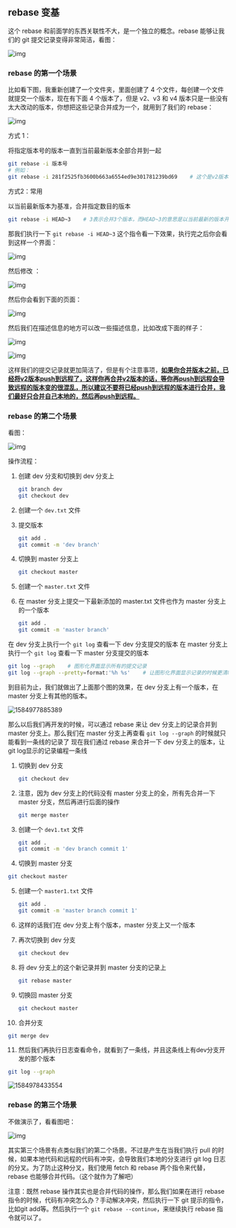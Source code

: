 ## rebase 变基

这个 rebase 和前面学的东西关联性不大，是一个独立的概念。rebase 能够让我们的 git 提交记录变得非常简洁，看图：

![img](rebase.assets/988061-20191017154447941-183319522.png) 

### rebase 的第一个场景

比如看下图，我重新创建了一个文件夹，里面创建了 4 个文件，每创建一个文件就提交一个版本，现在有下面 4 个版本了，但是 v2、v3 和 v4 版本只是一些没有太大改动的版本，你想把这些记录合并成为一个，就用到了我们的 rebase：

![img](rebase.assets/988061-20191017155039242-374674529.png) 

方式 1：

将指定版本号的版本一直到当前最新版本全部合并到一起

```bash
git rebase -i 版本号
# 例如：
git rebase -i 281f2525fb3600b663a6554ed9e301781239bd69    # 这个是v2版本的版本号，那么执行这个指令的意思就是将v2版本一直到目前最新版本v4，全部合并到一起
```

方式2：常用

以当前最新版本为基准，合并指定数目的版本

```bash
git rebase -i HEAD~3    # 3表示合并3个版本，而HEAD~3的意思是以当前最新的版本开始，合并最近的三个版本，也就是v4、v3、v2将合并到一起
```

那我们执行一下 `git rebase -i HEAD~3` 这个指令看一下效果，执行完之后你会看到这样一个界面： 

![img](rebase.assets/988061-20191017155815230-107578444.png) 

然后修改 ：

![img](rebase.assets/988061-20191017160238022-1229577273.png) 

然后你会看到下面的页面： 

![img](rebase.assets/988061-20191017160328330-1299859213.png) 

然后我们在描述信息的地方可以改一些描述信息，比如改成下面的样子： 

![img](rebase.assets/988061-20191017160747968-1659852736.png) 

![img](rebase.assets/988061-20191017160837524-1910534446.png) 

这样我们的提交记录就更加简洁了，但是有个注意事项，**<u>如果你合并版本之前，已经将v2版本push到远程了，这样你再合并v2版本的话，等你再push到远程会导致远程的版本变的很混乱，所以建议不要将已经push到远程的版本进行合并，我们最好只合并自己本地的，然后再push到远程。</u>** 

### rebase 的第二个场景 

看图：

![img](rebase.assets/988061-20191017162353948-963418703.png) 

操作流程：

1. 创建 dev 分支和切换到 dev 分支上

   ```bash
   git branch dev
   git checkout dev
   ```

2. 创建一个 `dev.txt` 文件

3. 提交版本

   ```bash
   git add .
   git commit -m 'dev branch'
   ```

4. 切换到 master 分支上

   ```bash
   git checkout master
   ```

5. 创建一个 `master.txt` 文件

6. 在 master 分支上提交一下最新添加的 master.txt 文件也作为 master 分支上的一个版本

   ```bash
   git add .
   git commit -m 'master branch'
   ```

在 dev 分支上执行一个 `git log` 查看一下 dev 分支提交的版本
在 master 分支上执行一个 `git log` 查看一下 master 分支提交的版本

```bash
git log --graph    # 图形化界面显示所有的提交记录
git log --graph --pretty=format:'%h %s'    # 让图形化界面显示记录的时候更清晰一些：%h是显示版本号，%s是显示版本描述。
```

到目前为止，我们就做出了上面那个图的效果，在 dev 分支上有一个版本，在 master 分支上有其他的版本。

![1584977885389](rebase.assets/1584977885389.png)

那么以后我们再开发的时候，可以通过 rebase 来让 dev 分支上的记录合并到 master 分支上。那么我们在 master 分支上再查看 `git log --graph` 的时候就只能看到一条线的记录了
现在我们通过 rebase 来合并一下 dev 分支上的版本，让git log显示的记录编程一条线

1. 切换到 dev 分支

   ```bash
   git checkout dev
   ```

2. 注意，因为 dev 分支上的代码没有 master 分支上的全，所有先合并一下 master 分支，然后再进行后面的操作

   ```bash
   git merge master
   ```

3. 创建一个 `dev1.txt` 文件

   ```bash
   git add .
   git commit -m 'dev branch commit 1'
   ```

4.  切换到 master 分支

   ```bash
   git checkout master
   ```

5. 创建一个 `master1.txt` 文件

   ```bash
   git add .
   git commit -m 'master branch commit 1'
   ```

6. 这样的话我们在 dev 分支上有个版本，master 分支上又一个版本

7. 再次切换到 dev 分支

   ```bash
   git checkout dev
   ```

8. 将 dev 分支上的这个新记录并到 master 分支的记录上

   ```bash
   git rebase master
   ```

9. 切换回 master 分支

   ```bash
   git checkout master
   ```

10.  合并分支

  ```bash
  git merge dev
  ```

11. 然后我们再执行日志查看命令，就看到了一条线，并且这条线上有dev分支开发的那个版本

   ```bash
   git log --graph
   ```

![1584978433554](rebase.assets/1584978433554.png)

### rebase 的第三个场景

不做演示了，看看图吧：

![img](rebase.assets/988061-20191017172953798-135610908.png) 

其实第三个场景有点类似我们的第二个场景。不过是产生在当我们执行 pull 的时候，如果本地代码和远程的代码有冲突，会导致我们本地的分支进行 git log 日志的分叉。为了防止这种分叉，我们使用 fetch 和 rebase 两个指令来代替，rebase 也能够合并代码。（这个就作为了解吧）

注意：既然 rebase 操作其实也是合并代码的操作，那么我们如果在进行 rebase 指令的时候，代码有冲突怎么办？手动解决冲突，然后执行一下 git 提示的指令，比如git add等。然后执行一个 `git rebase --continue`，来继续执行 rebase 指令就可以了。